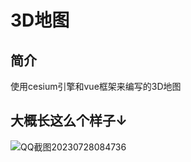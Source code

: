 # 3D地图

## 简介

使用cesium引擎和vue框架来编写的3D地图

## 大概长这么个样子↓
![QQ截图20230728084736](https://github.com/kendajiwaimai/vue-cesium/assets/42399023/71c0eeb4-e03a-4a8e-ba99-82400d3203dc)
